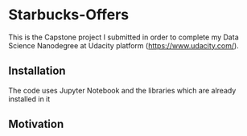 # Starbucks-Offers
This is the Capstone project I submitted in order to complete my Data Science Nanodegree at Udacity platform (https://www.udacity.com/).
## Installation
The code uses Jupyter Notebook and the libraries which are already installed in it
## Motivation
